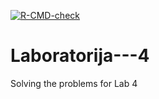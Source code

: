 [![R-CMD-check](https://github.com/Ana-S-Work/Laboratorija---4/actions/workflows/R-CMD-check.yaml/badge.svg)](https://github.com/Ana-S-Work/Laboratorija---4/actions/workflows/R-CMD-check.yaml)



# Laboratorija---4
Solving the problems for Lab 4

